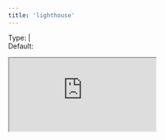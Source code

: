 ```yaml
---
title: 'lighthouse'
--- 
```


Type: <TypeContainer><Type children="boolean"/> | <Type children="object"/></TypeContainer><br/>
Default: <Type children='true'/>

<Iframe
  src="https://lighthouse.microlink.io/?url=https://cdn.microlink.io/insights/css-tricks.json"
/>

It returns a web performance report over the target [url](/docs/api/parameters/url), powered by [Lighthouse](https://developers.google.com/web/tools/lighthouse).

<MultiCodeEditorInteractive mqlCode={mqlCode('https://css-tricks.com/nerds-guide-color-web', { 
  insights: {
    lighthouse: true
  }
})} />

The report is serialized to JSON by default to make easy visualize it using [lighthouse.microlink.io](https://lighthouse.microlink.io).

<Link icon={false} href="https://lighthouse.microlink.io">
  <Image src="https://cdn.microlink.io/docs/lighthouse-viewer.png"/>
</Link>

Alternatively, you can serialize to `'html'` or `'csv'`:

<MultiCodeEditorInteractive mqlCode={mqlCode('https://css-tricks.com/nerds-guide-color-web', { 
  insights: {
    lighthouse: { output: 'html' }
  }
})} />

Any [Lighthouse configuration](https://github.com/GoogleChrome/lighthouse/blob/master/docs/configuration.md) setting is supported:

<MultiCodeEditorInteractive mqlCode={mqlCode('https://css-tricks.com/nerds-guide-color-web', { 
  insights: {
    lighthouse: { onlyCategories: ['accesibility'] }
  }
})} />

You can use `'preset'` to load a set of specific Lighthouse settings at once:

<MultiCodeEditorInteractive mqlCode={mqlCode('https://css-tricks.com/nerds-guide-color-web', { 
  insights: {
    lighthouse: { preset: 'desktop' }
  }
})} />

The following presets are supported:

- [default](https://github.com/GoogleChrome/lighthouse/blob/5e18c5a0656b427e59890dc9c125164ef9f276c3/core/config/default-config.js)
- [desktop](https://github.com/GoogleChrome/lighthouse/blob/5e18c5a0656b427e59890dc9c125164ef9f276c3/core/config/desktop-config.js)
- [experimental](https://github.com/GoogleChrome/lighthouse/blob/5e18c5a0656b427e59890dc9c125164ef9f276c3/core/config/experimental-config.js)
- [full](https://github.com/GoogleChrome/lighthouse/blob/5e18c5a0656b427e59890dc9c125164ef9f276c3/core/config/full-config.js)
- [lr-desktop](https://github.com/GoogleChrome/lighthouse/blob/5e18c5a0656b427e59890dc9c125164ef9f276c3/core/config/lr-desktop-config.js)
- [lr-mobile](https://github.com/GoogleChrome/lighthouse/blob/5e18c5a0656b427e59890dc9c125164ef9f276c3/core/config/lr-mobile-config.js)
- [perf](https://github.com/GoogleChrome/lighthouse/blob/5e18c5a0656b427e59890dc9c125164ef9f276c3/core/config/perf-config.js)
